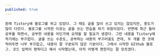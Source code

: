 ```yaml
---
published: true
---
```


	원래 Tistory에 블로그를 하고 있었다. 그 때도 글을 많이 쓰고 있지는 않았지만, 용도가 많이 다르다. 블로그를 시작한 이유는 글을 쓰는 연습을 하기 위함이었다. 반면에 최근 들어 공부를 하면서, 공부한 내용을 어딘가에 요약을 할 필요가 생겼다. 그런 내용을 Tistory에 적기에는 부끄럽다. 글을 쓰는 수준도, 공부하는 내용의 부끄러움도 큰데, 두 개를 한 곳에 적어두면 너무 부끄럽고, 내용이 잘 구분되지 않은 기분이다. 그래서 시작한 GIthub 블로그. 코드 입력이 편하다고 해서 시작했는데, 아직 어떻게 편한지는 잘 모르겠다.
